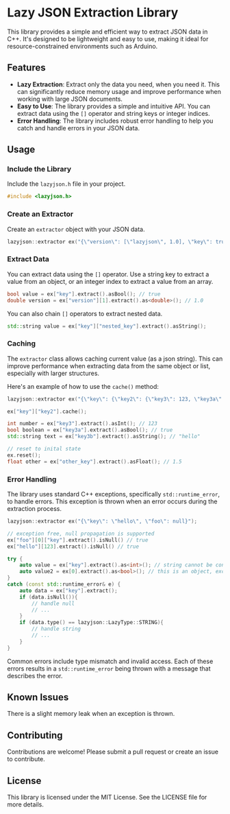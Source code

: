 
# Lazy JSON Extraction Library

This library provides a simple and efficient way to extract JSON data in C++. It's designed to be lightweight and easy to use, making it ideal for resource-constrained environments such as Arduino.

## Features

- **Lazy Extraction**: Extract only the data you need, when you need it. This can significantly reduce memory usage and improve performance when working with large JSON documents.
- **Easy to Use**: The library provides a simple and intuitive API. You can extract data using the `[]` operator and string keys or integer indices.
- **Error Handling**: The library includes robust error handling to help you catch and handle errors in your JSON data.

## Usage

### Include the Library

Include the `lazyjson.h` file in your project.

```cpp
#include <lazyjson.h>
```

### Create an Extractor

Create an `extractor` object with your JSON data.

```cpp
lazyjson::extractor ex("{\"version\": [\"lazyjson\", 1.0], \"key\": true}");
```

### Extract Data

You can extract data using the `[]` operator. Use a string key to extract a value from an object, or an integer index to extract a value from an array.

```cpp
bool value = ex["key"].extract().asBool(); // true
double version = ex["version"][1].extract().as<double>(); // 1.0
```

You can also chain `[]` operators to extract nested data.

```cpp
std::string value = ex["key"]["nested_key"].extract().asString();
```

### Caching

The `extractor` class allows caching current value (as a json string). This can improve performance when extracting data from the same object or list, especially with larger structures.

Here's an example of how to use the `cache()` method:

```cpp
lazyjson::extractor ex("{\"key\": {\"key2\": {\"key3\": 123, \"key3a\": true, \"key3b\": \"hello\"}}, \"other_key\": 1.5}");

ex["key"]["key2"].cache();

int number = ex["key3"].extract().asInt(); // 123
bool boolean = ex["key3a"].extract().asBool(); // true
std::string text = ex["key3b"].extract().asString(); // "hello"

// reset to inital state
ex.reset();
float other = ex["other_key"].extract().asFloat(); // 1.5
```

### Error Handling

The library uses standard C++ exceptions, specifically `std::runtime_error`, to handle errors. This exception is thrown when an error occurs during the extraction process. 

```cpp
lazyjson::extractor ex("{\"key\": \"hello\", \"foo\": null}");

// exception free, null propagation is supported
ex["foo"][0]["key"].extract().isNull() // true
ex["hello"][123].extract().isNull() // true

try {
    auto value = ex["key"].extract().as<int>(); // string cannot be converted to int
    auto value2 = ex[0].extract().as<bool>(); // this is an object, exception will be thrown
}
catch (const std::runtime_error& e) {
    auto data = ex["key"].extract();
    if (data.isNull()){
        // handle null
        // ...
    }
    if (data.type() == lazyjson::LazyType::STRING){
        // handle string
        // ...
    } 
}
```

Common errors include type mismatch and invalid access. Each of these errors results in a `std::runtime_error` being thrown with a message that describes the error.

## Known Issues

There is a slight memory leak when an exception is thrown.

## Contributing

Contributions are welcome! Please submit a pull request or create an issue to contribute.

## License

This library is licensed under the MIT License. See the LICENSE file for more details.

